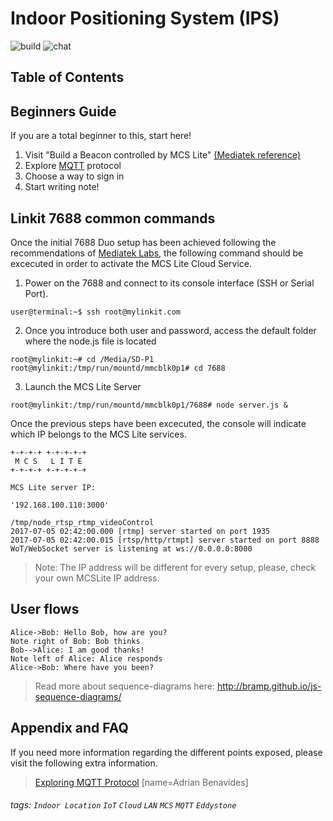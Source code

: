 # Indoor Positioning System (IPS)


![build](https://img.shields.io/appveyor/ci/:user/:repo.svg)
![chat](https://img.shields.io/discord/:serverId.svg)

## Table of Contents

## Beginners Guide

If you are a total beginner to this, start here!

1. Visit "Build a Beacon controlled by MCS Lite" [(Mediatek reference)](https://docs.labs.mediatek.com/resource/linkit7697-arduino/en/developer-guide/using-mcs-library/connecting-to-mcslite/build-a-beacon-controlled-by-mcs-lite#BuildaBeaconcontrolledbyMCSLite-appendix)
2. Explore [MQTT](http://mqtt.org/) protocol
3. Choose a way to sign in
4. Start writing note!

Linkit 7688 common commands
---

Once the initial 7688 Duo setup has been achieved following the recommendations of [Mediatek Labs](https://docs.labs.mediatek.com/resource/linkit-smart-7688/en/tutorials/cloud-services/mediatek-cloud-sandbox/setup-linkit-smart-7688-as-a-mcs-lite-server), the following command should be excecuted in order to activate the MCS Lite Cloud Service.

1. Power on the 7688 and connect to its console interface (SSH or Serial Port).

```gherkin=
user@terminal:~$ ssh root@mylinkit.com
```

2. Once you introduce both user and password, access the default folder where the node.js file is located

```gherkin=
root@mylinkit:~# cd /Media/SD-P1
root@mylinkit:/tmp/run/mountd/mmcblk0p1# cd 7688
```
3. Launch the MCS Lite Server

```gherkin=
root@mylinkit:/tmp/run/mountd/mmcblk0p1/7688# node server.js &
```
Once the previous steps have been excecuted, the console will indicate which IP belongs to the MCS Lite services.

```gherkin=
+-+-+-+ +-+-+-+-+
 M C S   L I T E 
+-+-+-+ +-+-+-+-+

MCS Lite server IP: 

'192.168.100.110:3000'

/tmp/node_rtsp_rtmp_videoControl
2017-07-05 02:42:00.000 [rtmp] server started on port 1935
2017-07-05 02:42:00.015 [rtsp/http/rtmpt] server started on port 8888
WoT/WebSocket server is listening at ws://0.0.0.0:8000
```
> Note: The IP address will be different for every setup, please, check your own MCSLite IP address.


User flows
---
```sequence
Alice->Bob: Hello Bob, how are you?
Note right of Bob: Bob thinks
Bob-->Alice: I am good thanks!
Note left of Alice: Alice responds
Alice->Bob: Where have you been?
```

> Read more about sequence-diagrams here: http://bramp.github.io/js-sequence-diagrams/


## Appendix and FAQ

If you need more information regarding the different points exposed, please visit the following extra information.

>[Exploring MQTT Protocol](https://kokonatt.com/embedded/mqtt-with-esp8266#two-devices) [name=Adrian Benavides]


###### tags: `Indoor Location` `IoT` `Cloud` `LAN`  `MCS` `MQTT` `Eddystone` 
